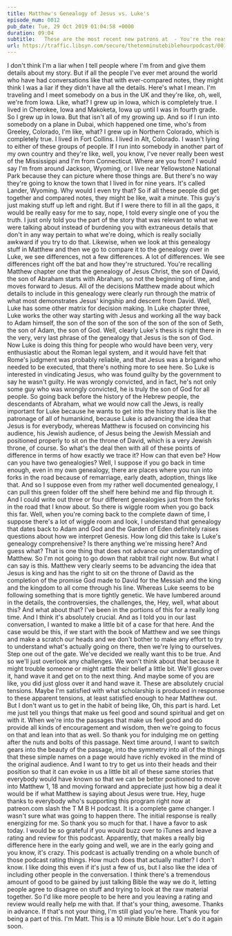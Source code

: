 ```yaml
---
title: Matthew's Genealogy of Jesus vs. Luke's
episode_num: 0012
pub_date: Tue, 29 Oct 2019 01:04:58 +0000
duration: 09:04
subtitle:   These are the most recent new patrons at  - You're the reason I can do this. Adam Gibson, Grant Colestock, and Tanner Maitland Henry.     Weekly music rotation written and performed by Jeff Foote
url: https://traffic.libsyn.com/secure/thetenminutebiblehourpodcast/0012_-_Matthew_v_Lukez.mp3
---
```


 I don't think I'm a liar when I tell people where I'm from and give them details about my story. But if all the people I've ever met around the world who have had conversations like that with ever-compared notes, they might think I was a liar if they didn't have all the details. Here's what I mean. I'm traveling and I meet somebody on a bus in the UK and they're like, oh, well, we're from Iowa. Like, what? I grew up in Iowa, which is completely true. I lived in Cherokee, Iowa and Makoketa, Iowa up until I was in fourth grade. So I grew up in Iowa. But that isn't all of my growing up. And so if I run into somebody on a plane in Dubai, which happened one time, who's from Greeley, Colorado, I'm like, what? I grew up in Northern Colorado, which is completely true. I lived in Fort Collins. I lived in Alt, Colorado. I wasn't lying to either of these groups of people. If I run into somebody in another part of my own country and they're like, well, you know, I've never really been west of the Mississippi and I'm from Connecticut. Where are you from? I would say I'm from around Jackson, Wyoming, or I live near Yellowstone National Park because they can picture where those things are. But there's no way they're going to know the town that I lived in for nine years. It's called Lander, Wyoming. Why would I even try that? So if all these people did get together and compared notes, they might be like, wait a minute. This guy's just making stuff up left and right. But if I were there to fill in all the gaps, it would be really easy for me to say, nope, I told every single one of you the truth. I just only told you the part of the story that was relevant to what we were talking about instead of burdening you with extraneous details that don't in any way pertain to what we're doing, which is really socially awkward if you try to do that. Likewise, when we look at this genealogy stuff in Matthew and then we go to compare it to the genealogy over in Luke, we see differences, not a few differences. A lot of differences. We see differences right off the bat and how they're structured. You're recalling Matthew chapter one that the genealogy of Jesus Christ, the son of David, the son of Abraham starts with Abraham, so not the beginning of time, and moves forward to Jesus. All of the decisions Matthew made about which details to include in this genealogy were clearly run through the matrix of what most demonstrates Jesus' kingship and descent from David. Well, Luke has some other matrix for decision making. In Luke chapter three, Luke works the other way starting with Jesus and working all the way back to Adam himself, the son of the son of the son of the son of the son of Seth, the son of Adam, the son of God. Well, clearly Luke's thesis is right there in the very, very last phrase of the genealogy that Jesus is the son of God. Now Luke is doing this thing for people who would have been very, very enthusiastic about the Roman legal system, and it would have felt that Rome's judgment was probably reliable, and that Jesus was a brigand who needed to be executed, that there's nothing more to see here. So Luke is interested in vindicating Jesus, who was found guilty by the government to say he wasn't guilty. He was wrongly convicted, and in fact, he's not only some guy who was wrongly convicted, he is truly the son of God for all people. So going back before the history of the Hebrew people, the descendants of Abraham, what we would now call the Jews, is really important for Luke because he wants to get into the history that is like the patronage of all of humankind, because Luke is advancing the idea that Jesus is for everybody, whereas Matthew is focused on convincing his audience, his Jewish audience, of Jesus being the Jewish Messiah and positioned properly to sit on the throne of David, which is a very Jewish throne, of course. So what's the deal then with all of these points of difference in terms of how exactly we trace it? How can that even be? How can you have two genealogies? Well, I suppose if you go back in time enough, even in my own genealogy, there are places where you run into forks in the road because of remarriage, early death, adoption, things like that. And so I suppose even from my rather well documented genealogy, I can pull this green folder off the shelf here behind me and flip through it. And I could write out three or four different genealogies just from the forks in the road that I know about. So there is wiggle room when you go back this far. Well, when you're coming back to the complete dawn of time, I suppose there's a lot of wiggle room and look, I understand that genealogy that dates back to Adam and God and the Garden of Eden definitely raises questions about how we interpret Genesis. How long did this take is Luke's genealogy comprehensive? Is there anything we're missing here? And guess what? That is one thing that does not advance our understanding of Matthew. So I'm not going to go down that rabbit trail right now. But what I can say is this. Matthew very clearly seems to be advancing the idea that Jesus is king and has the right to sit on the throne of David as the completion of the promise God made to David for the Messiah and the king and the kingdom to all come through his line. Whereas Luke seems to be following something that is more tightly genetic. We have lumbered around in the details, the controversies, the challenges, the, Hey, well, what about this? And what about that? I've been in the portions of this for a really long time. And I think it's absolutely crucial. And as I told you in our last conversation, I wanted to make a little bit of a case for that here. And the case would be this, if we start with the book of Matthew and we see things and make a scratch our heads and we don't bother to make any effort to try to understand what's actually going on there, then we're lying to ourselves. Step one out of the gate. We've decided we really want this to be true. And so we'll just overlook any challenges. We won't think about that because it might trouble someone or might rattle their belief a little bit. We'll gloss over it, hand wave it and get on to the next thing. And maybe some of you are like, you did just gloss over it and hand wave it. These are absolutely crucial tensions. Maybe I'm satisfied with what scholarship is produced in response to these apparent tensions, at least satisfied enough to hear Matthew out. But I don't want us to get in the habit of being like, Oh, this part is hard. Let me just tell you things that make us feel good and sound spiritual and get on with it. When we're into the passages that make us feel good and do provide all kinds of encouragement and wisdom, then we're going to focus on that and lean into that as well. So thank you for indulging me on getting after the nuts and bolts of this passage. Next time around, I want to switch gears into the beauty of the passage, into the symmetry into all of the things that these simple names on a page would have richly evoked in the mind of the original audience. And I want to try to get us into their heads and their position so that it can evoke in us a little bit all of these same stories that everybody would have known so that we can be better positioned to move into Matthew 1, 18 and moving forward and appreciate just how big a deal it would be if what Matthew is saying about Jesus were true. Hey, huge thanks to everybody who's supporting this program right now at patreon.com slash the T M B H podcast. It is a complete game changer. I wasn't sure what was going to happen there. The initial response is really energizing for me. So thank you so much for that. I have a favor to ask today. I would be so grateful if you would buzz over to iTunes and leave a rating and review for this podcast. Apparently, that makes a really big difference here in the early going and well, we are in the early going and you know, it's crazy. This podcast is actually trending on a whole bunch of those podcast rating things. How much does that actually matter? I don't know. I like doing this even if it's just a few of us, but I also like the idea of including other people in the conversation. I think there's a tremendous amount of good to be gained by just talking Bible the way we do it, letting people agree to disagree on stuff and trying to look at the raw material together. So I'd like more people to be here and you leaving a rating and review would really help me with that. If that's your thing, awesome. Thanks in advance. If that's not your thing, I'm still glad you're here. Thank you for being a part of this. I'm Matt. This is a 10 minute Bible hour. Let's do it again soon.